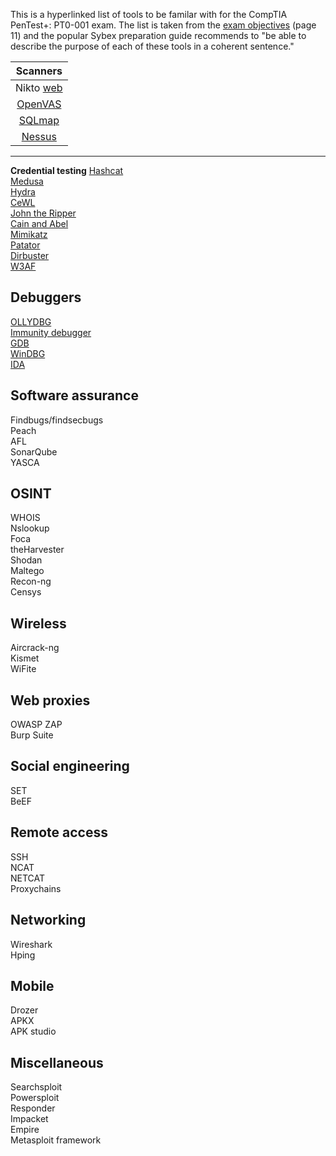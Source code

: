 This is a hyperlinked list of tools to be familar with for the CompTIA PenTest+: PT0-001 exam. The list is taken from the [exam objectives](https://www.comptia.jp/pdf/comptia-pentest-exam-objectives-(2-0).pdf) (page 11) and the popular Sybex preparation guide recommends to "be able to describe the purpose of each of these tools in a coherent sentence."  

| **Scanners** | 
| :---: |
| Nikto [web]() | [GitHub]() |
| [OpenVAS]()           |
| [SQLmap]()            |
| [Nessus]()             |
------------------------
**Credential testing**
[Hashcat]()           
[Medusa]()            
[Hydra]()             
[CeWL]()              
[John the Ripper]()   
[Cain and Abel]()     
[Mimikatz]()          
[Patator]()           
[Dirbuster]()         
[W3AF]()              
## Debuggers           
[OLLYDBG]()           
[Immunity debugger]()  
[GDB]()               
[WinDBG]()            
[IDA]()               
## Software assurance 
Findbugs/findsecbugs  
Peach  
AFL  
SonarQube  
YASCA  
## OSINT
WHOIS  
Nslookup  
Foca  
theHarvester  
Shodan  
Maltego  
Recon-ng  
Censys  
## Wireless
Aircrack-ng  
Kismet  
WiFite  
## Web proxies
OWASP ZAP  
Burp Suite  
## Social engineering
SET  
BeEF  
## Remote access
SSH  
NCAT  
NETCAT  
Proxychains  
## Networking
Wireshark  
Hping  
## Mobile
Drozer  
APKX  
APK studio  
## Miscellaneous
Searchsploit  
Powersploit  
Responder  
Impacket  
Empire  
Metasploit framework  


